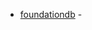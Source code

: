 * [foundationdb](https://github.com/apple/foundationdb/blob/main/flow/include/flow/singleton.h) - 


